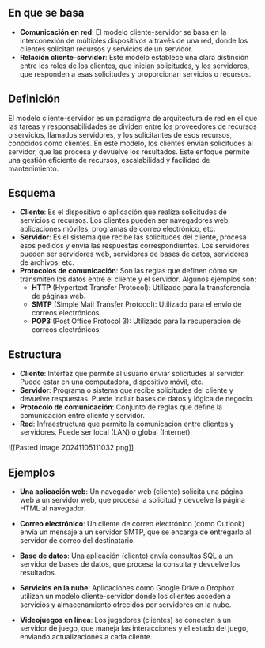 ## En que se basa
- **Comunicación en red**: El modelo cliente-servidor se basa en la interconexión de múltiples dispositivos a través de una red, donde los clientes solicitan recursos y servicios de un servidor.
- **Relación cliente-servidor**: Este modelo establece una clara distinción entre los roles de los clientes, que inician solicitudes, y los servidores, que responden a esas solicitudes y proporcionan servicios o recursos.

## Definición
El modelo cliente-servidor es un paradigma de arquitectura de red en el que las tareas y responsabilidades se dividen entre los proveedores de recursos o servicios, llamados servidores, y los solicitantes de esos recursos, conocidos como clientes. En este modelo, los clientes envían solicitudes al servidor, que las procesa y devuelve los resultados. Este enfoque permite una gestión eficiente de recursos, escalabilidad y facilidad de mantenimiento.

## Esquema
- **Cliente**: Es el dispositivo o aplicación que realiza solicitudes de servicios o recursos. Los clientes pueden ser navegadores web, aplicaciones móviles, programas de correo electrónico, etc.
- **Servidor**: Es el sistema que recibe las solicitudes del cliente, procesa esos pedidos y envía las respuestas correspondientes. Los servidores pueden ser servidores web, servidores de bases de datos, servidores de archivos, etc.
- **Protocolos de comunicación**: Son las reglas que definen cómo se transmiten los datos entre el cliente y el servidor. Algunos ejemplos son:
    - **HTTP** (Hypertext Transfer Protocol): Utilizado para la transferencia de páginas web.
    - **SMTP** (Simple Mail Transfer Protocol): Utilizado para el envío de correos electrónicos.
    - **POP3** (Post Office Protocol 3): Utilizado para la recuperación de correos electrónicos.

## Estructura
- **Cliente**: Interfaz que permite al usuario enviar solicitudes al servidor. Puede estar en una computadora, dispositivo móvil, etc.
- **Servidor**: Programa o sistema que recibe solicitudes del cliente y devuelve respuestas. Puede incluir bases de datos y lógica de negocio.
- **Protocolo de comunicación**: Conjunto de reglas que define la comunicación entre cliente y servidor.
- **Red**: Infraestructura que permite la comunicación entre clientes y servidores. Puede ser local (LAN) o global (Internet).

![[Pasted image 20241105111032.png]]

## Ejemplos
- **Una aplicación web**: Un navegador web (cliente) solicita una página web a un servidor web, que procesa la solicitud y devuelve la página HTML al navegador.
    
- **Correo electrónico**: Un cliente de correo electrónico (como Outlook) envía un mensaje a un servidor SMTP, que se encarga de entregarlo al servidor de correo del destinatario.
    
- **Base de datos**: Una aplicación (cliente) envía consultas SQL a un servidor de bases de datos, que procesa la consulta y devuelve los resultados.
    
- **Servicios en la nube**: Aplicaciones como Google Drive o Dropbox utilizan un modelo cliente-servidor donde los clientes acceden a servicios y almacenamiento ofrecidos por servidores en la nube.
    
- **Videojuegos en línea**: Los jugadores (clientes) se conectan a un servidor de juego, que maneja las interacciones y el estado del juego, enviando actualizaciones a cada cliente.